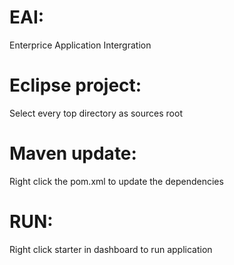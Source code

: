 # EAI:
Enterprice Application Intergration

# Eclipse project:
Select every top directory as sources root


# Maven update:
Right click the pom.xml to update the dependencies

# RUN: 
Right click starter in dashboard to run application
